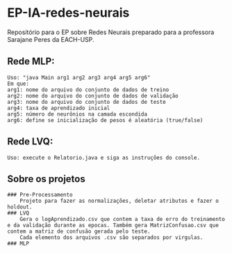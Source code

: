 # EP-IA-redes-neurais
Repositório para o EP sobre Redes Neurais preparado para a professora Sarajane Peres da EACH-USP.


## Rede MLP:
    Uso: "java Main arg1 arg2 arg3 arg4 arg5 arg6"
    Em que:
    arg1: nome do arquivo do conjunto de dados de treino
    arg2: nome do arquivo do conjunto de dados de validação
    arg3: nome do arquivo do conjunto de dados de teste
    arg4: taxa de aprendizado inicial
    arg5: número de neurônios na camada escondida
    arg6: define se inicialização de pesos é aleatória (true/false)

## Rede LVQ:
    Uso: execute o Relatorio.java e siga as instruções do console.
    
    
## Sobre os projetos
    ### Pre-Processamento
        Projeto para fazer as normalizações, deletar atributos e fazer o holdout.
    ### LVQ
        Gera o logAprendizado.csv que contem a taxa de erro do treinamento e da validação durante as epocas. Também gera MatrizConfusao.csv que contem a matriz de confusão gerada pelo teste.
        Cada elemento dos arquivos .csv são separados por virgulas.
    ### MLP
